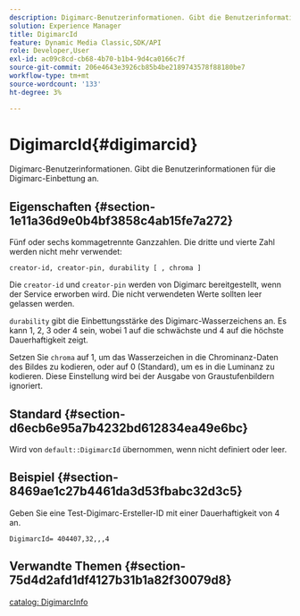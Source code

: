 ```yaml
---
description: Digimarc-Benutzerinformationen. Gibt die Benutzerinformationen für die Digimarc-Einbettung an.
solution: Experience Manager
title: DigimarcId
feature: Dynamic Media Classic,SDK/API
role: Developer,User
exl-id: ac09c8cd-cb68-4b70-b1b4-9d4ca0166c7f
source-git-commit: 206e4643e3926cb85b4be2189743578f88180be7
workflow-type: tm+mt
source-wordcount: '133'
ht-degree: 3%

---
```


# DigimarcId{#digimarcid}

Digimarc-Benutzerinformationen. Gibt die Benutzerinformationen für die Digimarc-Einbettung an.

## Eigenschaften {#section-1e11a36d9e0b4bf3858c4ab15fe7a272}

Fünf oder sechs kommagetrennte Ganzzahlen. Die dritte und vierte Zahl werden nicht mehr verwendet:

`creator-id, creator-pin, durability [ , chroma ]`

Die `creator-id` und `creator-pin` werden von Digimarc bereitgestellt, wenn der Service erworben wird. Die nicht verwendeten Werte sollten leer gelassen werden.

`durability` gibt die Einbettungsstärke des Digimarc-Wasserzeichens an. Es kann 1, 2, 3 oder 4 sein, wobei 1 auf die schwächste und 4 auf die höchste Dauerhaftigkeit zeigt.

Setzen Sie `chroma` auf 1, um das Wasserzeichen in die Chrominanz-Daten des Bildes zu kodieren, oder auf 0 (Standard), um es in die Luminanz zu kodieren. Diese Einstellung wird bei der Ausgabe von Graustufenbildern ignoriert.

## Standard {#section-d6ecb6e95a7b4232bd612834ea49e6bc}

Wird von `default::DigimarcId` übernommen, wenn nicht definiert oder leer.

## Beispiel {#section-8469ae1c27b4461da3d53fbabc32d3c5}

Geben Sie eine Test-Digimarc-Ersteller-ID mit einer Dauerhaftigkeit von 4 an.

`DigimarcId= 404407,32,,,4`

## Verwandte Themen {#section-75d4d2afd1df4127b31b1a82f30079d8}

[catalog: DigimarcInfo](../../../../../is-api/image-catalog/image-serving-api-ref/c-image-catalog-reference/c-image-svg-data-reference/c-image-data-reference/r-digimarcinfo-cat.md#reference-4925764ed683466bb7af4b807c86f8ba)
